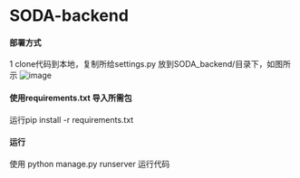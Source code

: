 # SODA-backend

#### 部署方式
1 clone代码到本地，复制所给settings.py 放到SODA_backend/目录下，如图所示
![image](https://user-images.githubusercontent.com/46080358/141609150-9edd1674-1354-40c5-a724-3cc87683c415.png)

#### 使用requirements.txt 导入所需包
运行pip install -r requirements.txt

#### 运行
使用  python manage.py runserver   运行代码
